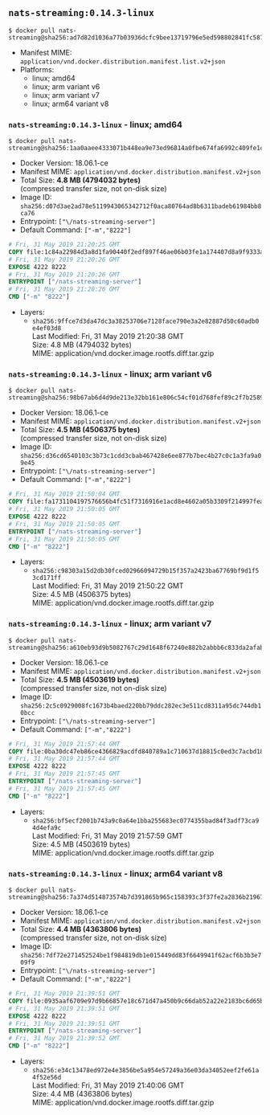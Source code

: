 ## `nats-streaming:0.14.3-linux`

```console
$ docker pull nats-streaming@sha256:ad7d82d1036a77b03936dcfc9bee13719796e5ed598802841fc5870ce2534206
```

-	Manifest MIME: `application/vnd.docker.distribution.manifest.list.v2+json`
-	Platforms:
	-	linux; amd64
	-	linux; arm variant v6
	-	linux; arm variant v7
	-	linux; arm64 variant v8

### `nats-streaming:0.14.3-linux` - linux; amd64

```console
$ docker pull nats-streaming@sha256:1aa0aaee4333071b448ea9e73ed96814a0fbe674fa6992c409fe1c96707b06eb
```

-	Docker Version: 18.06.1-ce
-	Manifest MIME: `application/vnd.docker.distribution.manifest.v2+json`
-	Total Size: **4.8 MB (4794032 bytes)**  
	(compressed transfer size, not on-disk size)
-	Image ID: `sha256:d07d3ae2ad78e5119943065342712f0aca80764ad8b6311badeb61984bb8ca76`
-	Entrypoint: `["\/nats-streaming-server"]`
-	Default Command: `["-m","8222"]`

```dockerfile
# Fri, 31 May 2019 21:20:25 GMT
COPY file:1c84a22984d3a8d1fa90440f2edf897f46ae06b03fe1a174407d8a9f9333ae8d in /nats-streaming-server 
# Fri, 31 May 2019 21:20:26 GMT
EXPOSE 4222 8222
# Fri, 31 May 2019 21:20:26 GMT
ENTRYPOINT ["/nats-streaming-server"]
# Fri, 31 May 2019 21:20:26 GMT
CMD ["-m" "8222"]
```

-	Layers:
	-	`sha256:9ffce7d3da47dc3a38253706e7128face790e3a2e82887d50c60adb0e4ef03d8`  
		Last Modified: Fri, 31 May 2019 21:20:38 GMT  
		Size: 4.8 MB (4794032 bytes)  
		MIME: application/vnd.docker.image.rootfs.diff.tar.gzip

### `nats-streaming:0.14.3-linux` - linux; arm variant v6

```console
$ docker pull nats-streaming@sha256:98b67ab6d4d9de213e32bb161e806c54cf01d768fef89c2f7b258919921d08a2
```

-	Docker Version: 18.06.1-ce
-	Manifest MIME: `application/vnd.docker.distribution.manifest.v2+json`
-	Total Size: **4.5 MB (4506375 bytes)**  
	(compressed transfer size, not on-disk size)
-	Image ID: `sha256:d36cd6540103c3b73c1cdd3cbab467428e6ee877b7bec4b27c0c1a3fa9a09e45`
-	Entrypoint: `["\/nats-streaming-server"]`
-	Default Command: `["-m","8222"]`

```dockerfile
# Fri, 31 May 2019 21:50:04 GMT
COPY file:fa1731104197576656b4fc51f7316916e1acd8e4602a05b3309f214997fea223 in /nats-streaming-server 
# Fri, 31 May 2019 21:50:05 GMT
EXPOSE 4222 8222
# Fri, 31 May 2019 21:50:05 GMT
ENTRYPOINT ["/nats-streaming-server"]
# Fri, 31 May 2019 21:50:05 GMT
CMD ["-m" "8222"]
```

-	Layers:
	-	`sha256:c98303a15d2db30fced02966094729b15f357a2423ba67769bf9d1f53cd171ff`  
		Last Modified: Fri, 31 May 2019 21:50:22 GMT  
		Size: 4.5 MB (4506375 bytes)  
		MIME: application/vnd.docker.image.rootfs.diff.tar.gzip

### `nats-streaming:0.14.3-linux` - linux; arm variant v7

```console
$ docker pull nats-streaming@sha256:a610eb93d9b5082767c29d1648f67240e882b2abbb6c833da2afab2281871158
```

-	Docker Version: 18.06.1-ce
-	Manifest MIME: `application/vnd.docker.distribution.manifest.v2+json`
-	Total Size: **4.5 MB (4503619 bytes)**  
	(compressed transfer size, not on-disk size)
-	Image ID: `sha256:2c5c0929008fc1673b4baed220bb79ddc282ec3e511cd8311a95dc744db10bcc`
-	Entrypoint: `["\/nats-streaming-server"]`
-	Default Command: `["-m","8222"]`

```dockerfile
# Fri, 31 May 2019 21:57:44 GMT
COPY file:0ba30dc47eb86ce4366829acdfd840789a1c710637d18815c0ed3c7acbd18fa5 in /nats-streaming-server 
# Fri, 31 May 2019 21:57:44 GMT
EXPOSE 4222 8222
# Fri, 31 May 2019 21:57:45 GMT
ENTRYPOINT ["/nats-streaming-server"]
# Fri, 31 May 2019 21:57:45 GMT
CMD ["-m" "8222"]
```

-	Layers:
	-	`sha256:bf5ecf2001b743a9c0a64e1bba255683ec0774355bad84f3adf73ca94d4efa9c`  
		Last Modified: Fri, 31 May 2019 21:57:59 GMT  
		Size: 4.5 MB (4503619 bytes)  
		MIME: application/vnd.docker.image.rootfs.diff.tar.gzip

### `nats-streaming:0.14.3-linux` - linux; arm64 variant v8

```console
$ docker pull nats-streaming@sha256:7a374d514873574b7d391865b965c158393c3f37fe2a2836b21967fa640e419e
```

-	Docker Version: 18.06.1-ce
-	Manifest MIME: `application/vnd.docker.distribution.manifest.v2+json`
-	Total Size: **4.4 MB (4363806 bytes)**  
	(compressed transfer size, not on-disk size)
-	Image ID: `sha256:7df72e271452524be1f984819db1e015449dd83f6649941f62acf6b3b3e709f9`
-	Entrypoint: `["\/nats-streaming-server"]`
-	Default Command: `["-m","8222"]`

```dockerfile
# Fri, 31 May 2019 21:39:51 GMT
COPY file:0935aaf6709e97d9b66857e18c671d47a450b9c66dab52a22e2183bc6d65b489 in /nats-streaming-server 
# Fri, 31 May 2019 21:39:51 GMT
EXPOSE 4222 8222
# Fri, 31 May 2019 21:39:51 GMT
ENTRYPOINT ["/nats-streaming-server"]
# Fri, 31 May 2019 21:39:52 GMT
CMD ["-m" "8222"]
```

-	Layers:
	-	`sha256:e34c13478ed972e4e3856be5a954e57249a36e03da34052eef2fe61a4f52e56d`  
		Last Modified: Fri, 31 May 2019 21:40:06 GMT  
		Size: 4.4 MB (4363806 bytes)  
		MIME: application/vnd.docker.image.rootfs.diff.tar.gzip
